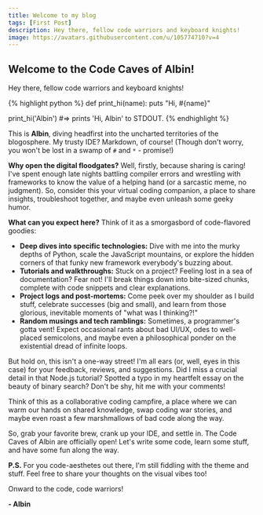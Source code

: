 ```yaml
---
title: Welcome to my blog
tags: [First Post]
description: Hey there, fellow code warriors and keyboard knights!
image: https://avatars.githubusercontent.com/u/105774710?v=4
---
```


## Welcome to the Code Caves of Albin!

Hey there, fellow code warriors and keyboard knights! 

{% highlight python %}
def print_hi(name): 
    puts "Hi, #{name}"

print_hi('Albin') #=> prints 'Hi, Albin' to STDOUT.
{% endhighlight %}

This is **Albin**, diving headfirst into the uncharted territories of the blogosphere. My trusty IDE? Markdown, of course! (Though don't worry, you won't be lost in a swamp of `#` and `*` - promise!)

**Why open the digital floodgates?** Well, firstly, because sharing is caring! I've spent enough late nights battling compiler errors and wrestling with frameworks to know the value of a helping hand (or a sarcastic meme, no judgment). So, consider this your virtual coding companion, a place to share insights, troubleshoot together, and maybe even unleash some geeky humor.

**What can you expect here?** Think of it as a smorgasbord of code-flavored goodies:

* **Deep dives into specific technologies:** Dive with me into the murky depths of Python, scale the JavaScript mountains, or explore the hidden corners of that funky new framework everybody's buzzing about. 
* **Tutorials and walkthroughs:** Stuck on a project? Feeling lost in a sea of documentation? Fear not! I'll break things down into bite-sized chunks, complete with code snippets and clear explanations. 
* **Project logs and post-mortems:** Come peek over my shoulder as I build stuff, celebrate successes (big and small), and learn from those glorious, inevitable moments of "what was I thinking?!"
* **Random musings and tech ramblings:** Sometimes, a programmer's gotta vent! Expect occasional rants about bad UI/UX, odes to well-placed semicolons, and maybe even a philosophical ponder on the existential dread of infinite loops.

But hold on, this isn't a one-way street! I'm all ears (or, well, eyes in this case) for your feedback, reviews, and suggestions. Did I miss a crucial detail in that Node.js tutorial? Spotted a typo in my heartfelt essay on the beauty of binary search? Don't be shy, hit me with your comments! 

Think of this as a collaborative coding campfire, a place where we can warm our hands on shared knowledge, swap coding war stories, and maybe even roast a few marshmallows of bad code along the way. 

So, grab your favorite brew, crank up your IDE, and settle in. The Code Caves of Albin are officially open! Let's write some code, learn some stuff, and have some fun along the way. 

**P.S.** For you code-aesthetes out there, I'm still fiddling with the theme and stuff. Feel free to share your thoughts on the visual vibes too!

Onward to the code, code warriors! 

**- Albin**
